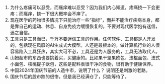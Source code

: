 1. 为什么疼痛可以忍受，而瘙痒难以忍受？因为我们内心知道，疼痛挠一下会更疼；而瘙痒，挠一下很大概率会不痒了。
2. 现在医学的药物很多情况下只能治疗一些“指标”，而并不能治疗疾病本身，都是靠自己的运动、休息、自身免疫力缓慢恢复的。不要对现代医学抱有迷信，迷之自信。
3. 工具只是工具而已，千万不要迷信工具的作用。任何软件、工具都是人开发的，包括现在风靡的AI生成式大模型。人还是最根本的。做计算机行业的人很容易陷入工具狂热，其实大可不必，工具还是为人服务的，工具无法取代人。
4. 山姆超市的东西也要挑着买，买健康的。比如果干坚果欧包、法棍面包、法式小面包、核桃提子欧包，这些是配料表很干净的食物，很有助于健康保养。
5. 中国2024年国庆节前的人造牛市，说明了什么？ 说明还是刺激的老路。
6. 国庆节后的股市跌的很惨，但是我已经满仓了，只能等待了。
